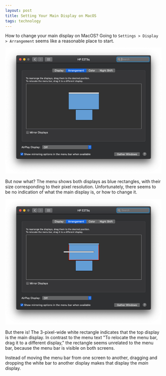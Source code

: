 ```yaml
---
layout: post
title: Setting Your Main Display on MacOS
tags: technology
---
```


How to change your main display on MacOS? Going to `Settings > Display > Arrangement` seems like a reasonable place to start.

![macOS display settings](/images/macos-main-display-1.png)

But now what?
The menu shows both displays as blue rectangles, with their size corresponding to their pixel resolution.
Unfortunately, there seems to be no indication of what the main display is, or how to change it.

![drag and drop the white bar](/images/macos-main-display-2.png)

But there is!
The 3-pixel-wide white rectangle indicates that the top display is the main display.
In contrast to the menu text "To relocate the menu bar, drag it to a different display,"
the rectangle seems unrelated to the menu bar,
because the menu bar is visible on both screens.

Instead of moving the menu bar from one screen to another,
dragging and dropping the white bar to another display makes that display the _main_ display.
